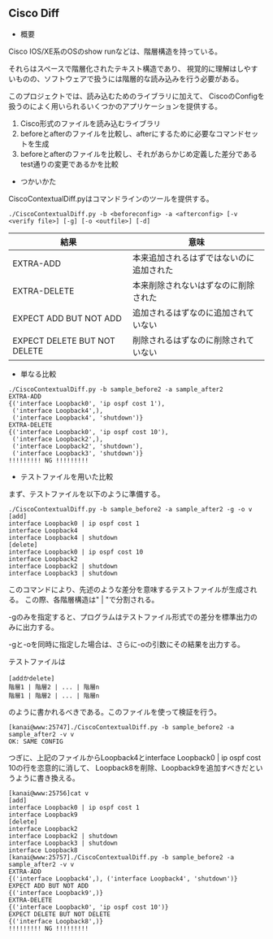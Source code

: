 Cisco Diff
-----------

- 概要

Cisco IOS/XE系のOSのshow runなどは、階層構造を持っている。

それらはスペースで階層化されたテキスト構造であり、
視覚的に理解はしやすいものの、ソフトウェアで扱うには階層的な読み込みを行う必要がある。

このプロジェクトでは、読み込むためのライブラリに加えて、
CiscoのConfigを扱うのによく用いられるいくつかのアプリケーションを提供する。

1. Cisco形式のファイルを読み込むライブラリ
1. beforeとafterのファイルを比較し、afterにするために必要なコマンドセットを生成
1. beforeとafterのファイルを比較し、それがあらかじめ定義した差分であるtest通りの変更であるかを比較


- つかいかた

CiscoContextualDiff.pyはコマンドラインのツールを提供する。

```
./CiscoContextualDiff.py -b <beforeconfig> -a <afterconfig> [-v <verify file>] [-g] [-o <outfile>] [-d]
```

|結果|意味|
|--|--|
|EXTRA-ADD|本来追加されるはずではないのに追加された|
|EXTRA-DELETE|本来削除されないはずなのに削除された|
|EXPECT ADD BUT NOT ADD|追加されるはずなのに追加されていない|
|EXPECT DELETE BUT NOT DELETE|削除されるはずなのに削除されていない|


- 単なる比較
```
./CiscoContextualDiff.py -b sample_before2 -a sample_after2
EXTRA-ADD
{('interface Loopback0', 'ip ospf cost 1'),
 ('interface Loopback4',),
 ('interface Loopback4', 'shutdown')}
EXTRA-DELETE
{('interface Loopback0', 'ip ospf cost 10'),
 ('interface Loopback2',),
 ('interface Loopback2', 'shutdown'),
 ('interface Loopback3', 'shutdown')}
!!!!!!!!! NG !!!!!!!!!
```

- テストファイルを用いた比較

まず、テストファイルを以下のように準備する。
```
./CiscoContextualDiff.py -b sample_before2 -a sample_after2 -g -o v
[add]
interface Loopback0 | ip ospf cost 1
interface Loopback4
interface Loopback4 | shutdown
[delete]
interface Loopback0 | ip ospf cost 10
interface Loopback2
interface Loopback2 | shutdown
interface Loopback3 | shutdown
```
このコマンドにより、先述のような差分を意味するテストファイルが生成される。
この際、各階層構造は" | "で分割される。

-gのみを指定すると、プログラムはテストファイル形式での差分を標準出力のみに出力する。

-gと-oを同時に指定した場合は、さらに-oの引数にその結果を出力する。

テストファイルは
```
[addかdelete]
階層1 | 階層2 | ... | 階層n
階層1 | 階層2 | ... | 階層n
```
のように書かれるべきである。このファイルを使って検証を行う。

```
[kanai@www:25747]./CiscoContextualDiff.py -b sample_before2 -a sample_after2 -v v
OK: SAME CONFIG
```

つぎに、上記のファイルからLoopback4とinterface Loopback0 | ip ospf cost 10の行を恣意的に消して、
Loopback8を削除、Loopback9を追加すべきだというように書き換える。

```
[kanai@www:25756]cat v
[add]
interface Loopback0 | ip ospf cost 1
interface Loopback9
[delete]
interface Loopback2
interface Loopback2 | shutdown
interface Loopback3 | shutdown
interface Loopback8
[kanai@www:25757]./CiscoContextualDiff.py -b sample_before2 -a sample_after2 -v v
EXTRA-ADD
{('interface Loopback4',), ('interface Loopback4', 'shutdown')}
EXPECT ADD BUT NOT ADD
{('interface Loopback9',)}
EXTRA-DELETE
{('interface Loopback0', 'ip ospf cost 10')}
EXPECT DELETE BUT NOT DELETE
{('interface Loopback8',)}
!!!!!!!!! NG !!!!!!!!!
```


